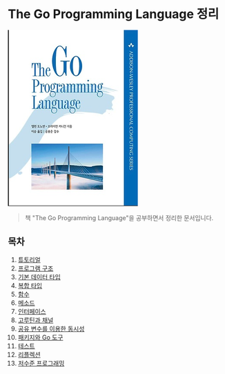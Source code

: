 # The Go Programming Language 정리

![대표사진](./logo.png)

> 책 "The Go Programming Language"을 공부하면서 정리한 문서입니다.

## 목차

01. [튜토리얼]()
02. [프로그램 구조]()
03. [기본 데이터 타입]()
04. [복합 타입]()
05. [함수]()
06. [메소드]()
07. [인터페이스]()
08. [고루틴과 채널]()
09. [공유 변수를 이용한 동시성]()
10. [패키지와 Go 도구]()
11. [테스트]()
12. [리플렉션]()
13. [저수준 프로그래밍]()

